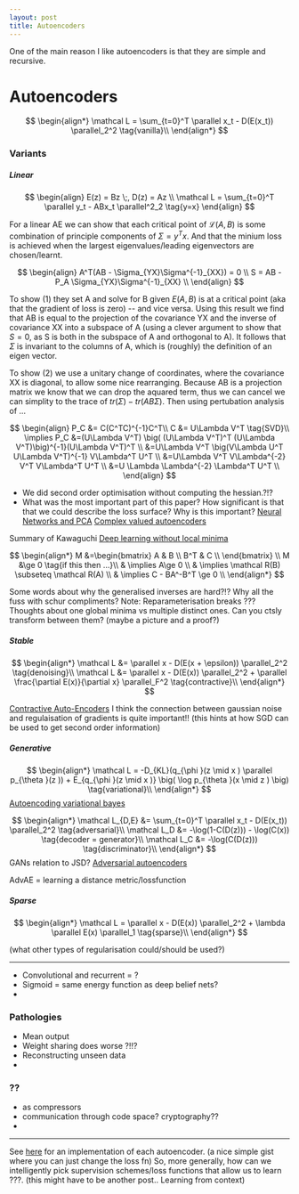 ```yaml
---
layout: post
title: Autoencoders
---
```


One of the main reason I like autoencoders is that they are simple and recursive.


<!--
(how am I going to make this post fun?!?)
A nice metaphor or a person trying to reconstruct paintings after their child has ?? them
Linear = constrained ability to mix paints
Stable = tracing?
Generative = he's a painter/natural. his sneezes make art...
Spare = taking photo/using a poster?
-->


<!--
what point am I making? and why bother?
- a review of AEs
- that i am smart and know shit...
- what do we want to know about AEs?
-
-->

# Autoencoders


$$
\begin{align*}
\mathcal L = \sum_{t=0}^T \parallel x_t - D(E(x_t)) \parallel_2^2 \tag{vanilla}\\
\end{align*}
$$

### Variants

##### Linear

$$
\begin{align}
E(z) = Bz \;, D(z) = Az \\
\mathcal L = \sum_{t=0}^T \parallel y_t - ABx_t \parallel^2_2 \tag{y=x}
\end{align}
$$

For a linear AE we can show that each critical point of $\mathcal L(A,B)$ is some combination of principle components of $\Sigma = y^Tx$. And that the minium loss is achieved when the largest eigenvalues/leading eigenvectors are chosen/learnt.


$$
\begin{align}
A^T(AB - \Sigma_{YX}\Sigma^{-1}_{XX}) = 0 \\
S = AB - P_A \Sigma_{YX}\Sigma^{-1}_{XX} \\
\end{align}
$$

To show (1) they set A and solve for B given $E(A,B)$ is at a critical point (aka that the gradient of loss is zero) -- and vice versa. Using this result we find that AB is equal to the projection of the covariance YX and the inverse of covariance XX into a subspace of A (using a clever argument to show that $S = 0$, as S is both in the subspace of A and orthogonal to A). It follows that $\Sigma$ is invariant to the columns of A, which is (roughly) the definition of an eigen vector.

To show (2) we use a unitary change of coordinates, where the covariance XX is diagonal, to allow some nice rearranging. Because AB is a projection matrix we know that we can drop the aquared term, thus we can cancel we can simplity to the trace of $tr(\Sigma) - tr(AB\Sigma)$. Then using pertubation analysis of ...

$$
\begin{align}
P_C &= C(C^TC)^{-1}C^T\\
C &= U\Lambda V^T \tag{SVD}\\
\implies P_C &=(U\Lambda V^T) \big( (U\Lambda V^T)^T (U\Lambda V^T)\big)^{-1}(U\Lambda V^T)^T \\
&=U\Lambda V^T \big(V\Lambda U^T U\Lambda V^T)^{-1} V\Lambda^T U^T \\
&=U\Lambda V^T V\Lambda^{-2} V^T V\Lambda^T U^T \\
&=U \Lambda \Lambda^{-2} \Lambda^T U^T \\
\end{align}
$$



* We did second order optimisation without computing the hessian.?!?
* What was the most important part of this paper? How significant is that that we could describe the loss surface? Why is this important?
[Neural Networks and PCA](http://citeseerx.ist.psu.edu/viewdoc/download?doi=10.1.1.408.1839&rep=rep1&type=pdf) [Complex valued autoencoders](http://arxiv.org/abs/1108.4135)


Summary of Kawaguchi
[Deep learning without local minima](http://arxiv.org/abs/1605.07110)

$$
\begin{align*}
M &=\begin{bmatrix}
A & B \\
B^T & C \\
\end{bmatrix} \\
M &\ge 0 \tag{if this then ...}\\
& \implies A\ge 0 \\
& \implies \mathcal R(B) \subseteq \mathcal R(A) \\
& \implies C - BA^-B^T \ge 0 \\
\end{align*}
$$


Some words about why the generalised inverses are hard?!? Why all the fuss with schur compliments?
Note: Reparameterisation breaks ???
Thoughts about one global minima vs multiple distinct ones. Can you ctsly transform between them? (maybe a picture and a proof?)



##### Stable
$$
\begin{align*}
\mathcal L &= \parallel x - D(E(x + \epsilon)) \parallel_2^2 \tag{denoising}\\
\mathcal L &= \parallel x - D(E(x)) \parallel_2^2 + \parallel \frac{\partial E(x)}{\partial x} \parallel_F^2 \tag{contractive}\\
\end{align*}
$$

[Contractive Auto-Encoders](http://www.icml-2011.org/papers/455_icmlpaper.pdf)
I think the connection between gaussian noise and regulaisation of gradients is quite important!! (this hints at how SGD can be used to get second order information)


##### Generative

$$
\begin{align*}
\mathcal L = -D_{KL}(q_{\phi }(z \mid x ) \parallel p_{\theta }(z )) + E_{q_{\phi }(z \mid x )} \big( \log p_{\theta }(x \mid z ) \big) \tag{variational}\\
\end{align*}
$$
[Autoencoding variational bayes](https://arxiv.org/abs/1312.6114)


$$
\begin{align*}
\mathcal L_{D,E} &= \sum_{t=0}^T \parallel x_t - D(E(x_t)) \parallel_2^2  \tag{adversarial}\\
\mathcal L_D &= -\log(1-C(D(z))) - \log(C(x)) \tag{decoder = generator}\\
\mathcal L_C &= -\log(C(D(z))) \tag{discriminator}\\
\end{align*}
$$
GANs relation to JSD?
[Adversarial autoencoders](https://arxiv.org/abs/1511.05644)

AdvAE = learning a distance metric/lossfunction

##### Sparse

$$
\begin{align*}
\mathcal L = \parallel x - D(E(x)) \parallel_2^2 + \lambda \parallel E(x) \parallel_1 \tag{sparse}\\
\end{align*}
$$

(what other types of regularisation could/should be used?)

***

* Convolutional and recurrent = ?
* Sigmoid = same energy function as deep belief nets?
*




### Pathologies

* Mean output
* Weight sharing does worse ?!!?
* Reconstructing unseen data
*


### ??

* as compressors
* communication through code space? cryptography??
*

***
See [here]() for an implementation of each autoencoder. (a nice simple gist where you can just change the loss fn)
So, more generally, how can we intelligently pick supervision schemes/loss functions that allow us to learn ???.
(this might have to be another post.. Learning from context)
